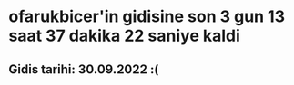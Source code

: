 # ofarukbicer'in gidisine son 3 gun 13 saat 37 dakika 22 saniye kaldi

## Gidis tarihi: 30.09.2022 :(